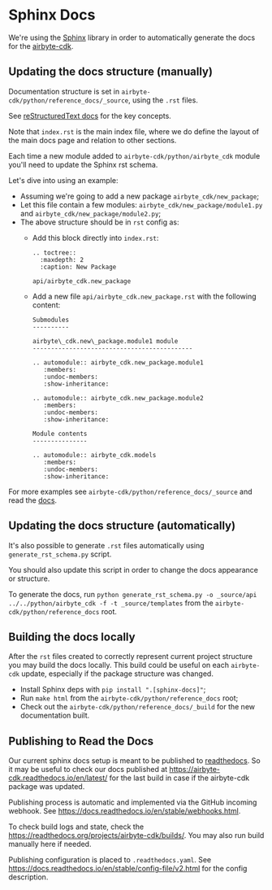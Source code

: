 # Sphinx Docs

We're using the [Sphinx](https://www.sphinx-doc.org/) library in order
to automatically generate the docs for the [airbyte-cdk](https://pypi.org/project/airbyte-cdk/).

## Updating the docs structure (manually)

Documentation structure is set in `airbyte-cdk/python/reference_docs/_source`, using the `.rst` files.

See [reStructuredText docs](https://www.sphinx-doc.org/en/main/usage/restructuredtext/basics.html)
for the key concepts.

Note that `index.rst` is the main index file, where we do define the layout of the main
docs page and relation to other sections.

Each time a new module added to `airbyte-cdk/python/airbyte_cdk` module you'll need to update the Sphinx rst schema.

Let's dive into using an example:

- Assuming we're going to add a new package `airbyte_cdk/new_package`;
- Let this file contain a few modules: `airbyte_cdk/new_package/module1.py` and `airbyte_cdk/new_package/module2.py`;
- The above structure should be in `rst` config as:
  - Add this block directly into `index.rst`:

    ```
    .. toctree::
      :maxdepth: 2
      :caption: New Package

    api/airbyte_cdk.new_package
    ```

  - Add a new file `api/airbyte_cdk.new_package.rst` with the following content:

    ```
    Submodules
    ----------

    airbyte\_cdk.new\_package.module1 module
    --------------------------------------------

    .. automodule:: airbyte_cdk.new_package.module1
       :members:
       :undoc-members:
       :show-inheritance:

    .. automodule:: airbyte_cdk.new_package.module2
       :members:
       :undoc-members:
       :show-inheritance:

    Module contents
    ---------------

    .. automodule:: airbyte_cdk.models
       :members:
       :undoc-members:
       :show-inheritance:
    ```

For more examples see `airbyte-cdk/python/reference_docs/_source`
and read the [docs](https://www.sphinx-doc.org/en/main/usage/restructuredtext/basics.html).

## Updating the docs structure (automatically)

It's also possible to generate `.rst` files automatically using `generate_rst_schema.py` script.

You should also update this script in order to change the docs appearance or structure.

To generate the docs,
run `python generate_rst_schema.py -o _source/api ../../python/airbyte_cdk -f -t _source/templates`
from the `airbyte-cdk/python/reference_docs` root.

## Building the docs locally

After the `rst` files created to correctly represent current project structure you may build the docs locally.
This build could be useful on each `airbyte-cdk` update, especially if the package structure was changed.

- Install Sphinx deps with `pip install ".[sphinx-docs]"`;
- Run `make html` from the `airbyte-cdk/python/reference_docs` root;
- Check out the `airbyte-cdk/python/reference_docs/_build` for the new documentation built.

## Publishing to Read the Docs

Our current sphinx docs setup is meant to be published to [readthedocs](https://readthedocs.org/).
So it may be useful to check our docs published at https://airbyte-cdk.readthedocs.io/en/latest/
for the last build in case if the airbyte-cdk package was updated.

Publishing process is automatic and implemented via the GitHub incoming webhook.
See https://docs.readthedocs.io/en/stable/webhooks.html.

To check build logs and state, check the https://readthedocs.org/projects/airbyte-cdk/builds/.
You may also run build manually here if needed.

Publishing configuration is placed to `.readthedocs.yaml`.
See https://docs.readthedocs.io/en/stable/config-file/v2.html for the config description.
